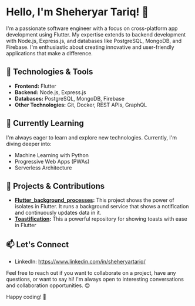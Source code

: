 # Hello, I'm Sheheryar Tariq! 👋

I'm a passionate software engineer with a focus on cross-platform app development using Flutter. My expertise extends to backend development with Node.js, Express.js, and databases like PostgreSQL, MongoDB, and Firebase. I'm enthusiastic about creating innovative and user-friendly applications that make a difference.

## 🔧 Technologies & Tools

- **Frontend:** Flutter
- **Backend:** Node.js, Express.js
- **Databases:** PostgreSQL, MongoDB, Firebase
- **Other Technologies:** Git, Docker, REST APIs, GraphQL

## 🌱 Currently Learning

I'm always eager to learn and explore new technologies. Currently, I'm diving deeper into:

- Machine Learning with Python
- Progressive Web Apps (PWAs)
- Serverless Architecture

## 🚀 Projects & Contributions

- **[Flutter_background_processes](https://github.com/Shery573/flutter_background_processes):** This project shows the power of isolates in Flutter. It runs a background service that shows a notification and continuously updates data in it.
- **[Toastification](https://github.com/payam-zahedi/toastification):** This a powerful repository for showing toasts with ease in Flutter

## 📫 Let's Connect

- LinkedIn: https://www.linkedin.com/in/sheheryartariq/

Feel free to reach out if you want to collaborate on a project, have any questions, or want to say hi! I'm always open to interesting conversations and collaboration opportunities. 😊

Happy coding! 🚀

